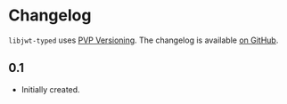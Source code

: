 # Changelog

`libjwt-typed` uses [PVP Versioning][1].
The changelog is available [on GitHub][2].

## 0.1

* Initially created.

[1]: https://pvp.haskell.org
[2]: https://github.com/marcin-rzeznicki/libjwt-typed/releases
